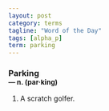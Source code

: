```yaml
---
layout: post
category: terms
tagline: "Word of the Day"
tags: [alpha_p]
term: parking
---
```


<h3>Parking<br/> <small>&mdash; n. (par<span>&middot;</span>king)</small></h3>
<p><ol><li>A scratch golfer.</li>
</ol></p>
